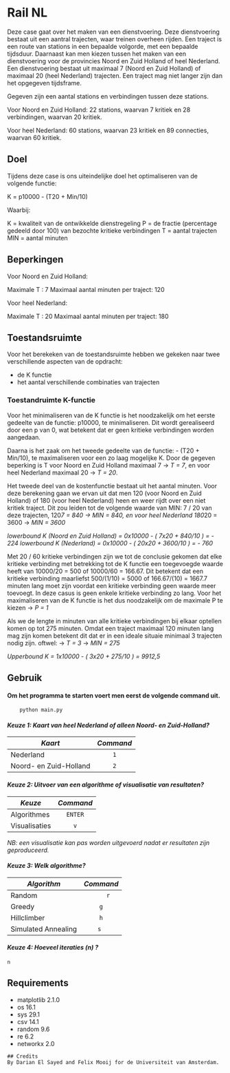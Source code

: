 # Rail NL

Deze case gaat over het maken van een dienstvoering. Deze dienstvoering bestaat uit een aantral trajecten, waar treinen overheen rijden. Een traject is een route van stations in een bepaalde volgorde, met een bepaalde tijdsduur. Daarnaast kan men kiezen tussen het maken van een dienstvoering voor de provincies Noord en Zuid Holland of heel Nederland.
Een dienstvoering bestaat uit maximaal 7 (Noord en Zuid Holland) of maximaal 20 (heel Nederland) trajecten.
Een traject mag niet langer zijn dan het opgegeven tijdsframe. 


Gegeven zijn een aantal stations en verbindingen tussen deze stations. 

Voor Noord en Zuid Holland:
    22 stations, waarvan 7 kritiek en 28 verbindingen, waarvan 20 kritiek. 
    
Voor heel Nederland:
    60 stations, waarvan 23 kritiek en 89 connecties, waarvan 60 kritiek.

## Doel

Tijdens deze case is ons uiteindelijke doel het optimaliseren van de volgende functie:

K = p10000 - (T20 + Min/10)

Waarbij:

K = kwaliteit van de ontwikkelde dienstregeling
P = de fractie (percentage gedeeld door 100) van bezochte kritieke verbindingen
T = aantal trajecten
MIN = aantal minuten

## Beperkingen 

Voor Noord en Zuid Holland:

Maximale T : 7 
Maximaal aantal minuten per traject: 120
    
Voor heel Nederland:

Maximale T : 20
Maximaal aantal minuten per traject: 180

## Toestandsruimte

Voor het berekeken van de toestandsruimte hebben we gekeken naar twee verschillende aspecten van de opdracht:
- de K functie
- het aantal verschillende combinaties van trajecten

### Toestandruimte K-functie

Voor het minimaliseren van de K functie is het noodzakelijk om het eerste gedeelte van de functie: p10000, te minimaliseren. 
Dit wordt gerealiseerd door een p van 0, wat betekent dat er geen kritieke verbindingen worden aangedaan. 

Daarna is het zaak om het tweede gedeelte van de functie: - (T20 + Min/10), te maximaliseren voor een zo laag mogelijke K.
Door de gegeven beperking is T voor Noord en Zuid Holland maximaal 7 -> *T = 7*, en voor heel Nederland maximaal 20 -> *T = 20*.

Het tweede deel van de kostenfunctie bestaat uit het aantal minuten. Voor deze berekening gaan we ervan uit dat men 120 (voor Noord en Zuid Holland) of 180 (voor heel Nederland) heen en weer rijdt over een niet kritiek traject. Dit zou leiden tot de volgende waarde van MIN: 7 / 20 van deze trajecten, 120*7 = 840 -> *MIN = 840*, en voor heel Nederland 180*20 = 3600 -> *MIN = 3600*

*lowerbound K (Noord en Zuid Holland) = 0x10000 - ( 7x20 + 840/10 ) = - 224* 
*lowerbound K (Nederland) = 0x10000 - ( 20x20 + 3600/10 ) = - 760* 

Met 20 / 60 kritieke verbindingen zijn we tot de conclusie gekomen dat elke kritieke verbinding met betrekking tot de K functie een toegevoegde waarde heeft van 10000/20 = 500 of 10000/60 = 166.67. Dit betekent dat een kritieke verbinding maarliefst 500/(1/10) = 5000  of 166.67/(10) = 1667.7 minuten lang moet zijn voordat een kritieke verbinding geen waarde meer toevoegt. In deze casus is geen enkele kritieke verbinding zo lang.
Voor het maximaliseren van de K functie is het dus noodzakelijk om de maximale P te kiezen -> *P = 1*

Als we de lengte in minuten van alle kritieke verbindingen bij elkaar optellen komen op tot 275 minuten. Omdat een traject maximaal 120 minuten lang mag zijn komen betekent dit dat er in een ideale situaie minimaal 3 trajecten nodig zijn. oftwel:
-> *T = 3* 
-> *MIN = 275*

*Upperbound K = 1x10000 - ( 3x20 + 275/10 ) = 9912,5*

## Gebruik

#### Om het programma te starten voert men eerst de volgende command uit.
```
    python main.py
```

#### *Keuze 1: Kaart van heel Nederland of alleen Noord- en Zuid-Holland?*

| *Kaart*                	| *Command* 	|
|------------------------	|:---------:	|
| Nederland              	| ``` 1 ``` 	|
| Noord- en Zuid-Holland 	| ``` 2 ``` 	|

#### *Keuze 2: Uitvoer van een algorithme of visualisatie van resultaten?*

| *Keuze*       	|   *Command*   	|
|---------------	|:-------------:	|
| Algorithmes   	| ``` ENTER ``` 	|
| Visualisaties 	|   ``` v ```   	|

*NB: een visualisatie kan pas worden uitgevoerd nadat er resultaten zijn geproduceerd.*

#### *Keuze 3: Welk algorithme?*

| *Algorithm*         	| *Command*                                 	|
|---------------------	|:-------------------------------------------:	|
| Random              	|             ```     r ```            	|
| Greedy              	|               ``` g ```              	|
| Hillclimber         	|            ``` h ```            	|
| Simulated Annealing 	| ``` s  ``` |



#### *Keuze 4: Hoeveel iteraties (n) ?*
```
n
```


## Requirements

- matplotlib 2.1.0
- os 16.1
- sys 29.1
- csv 14.1
- random 9.6
- re 6.2
- networkx 2.0



```
## Credits
By Darian El Sayed and Felix Mooij for de Universiteit van Amsterdam.
